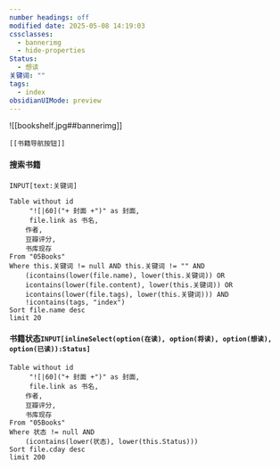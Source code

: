 ```yaml
---
number headings: off
modified date: 2025-05-08 14:19:03
cssclasses:
  - bannerimg
  - hide-properties
Status:
  - 想读
关键词: ""
tags:
  - index
obsidianUIMode: preview
---
```

![[bookshelf.jpg##bannerimg]]
```meta-bind-embed
[[书籍导航按钮]]
```

#### 搜索书籍

```meta-bind
INPUT[text:关键词]
```
```dataview
Table without id 
	 "![|60]("+ 封面 +")" as 封面,
	 file.link as 书名,
	作者,
	豆瓣评分,
	书库现存
From "05Books" 
Where this.关键词 != null AND this.关键词 != "" AND
	(icontains(lower(file.name), lower(this.关键词)) OR
	icontains(lower(file.content), lower(this.关键词)) OR
	icontains(lower(file.tags), lower(this.关键词))) AND
	!icontains(tags, "index")
Sort file.name desc
limit 20
```

#### 书籍状态`INPUT[inlineSelect(option(在读), option(将读), option(想读), option(已读)):Status]` 
```dataview
Table without id 
	 "![|60]("+ 封面 +")" as 封面,
	 file.link as 书名,
	作者,
	豆瓣评分,
	书库现存
From "05Books"
Where 状态 != null AND
	(icontains(lower(状态), lower(this.Status)))
Sort file.cday desc
limit 200
```

